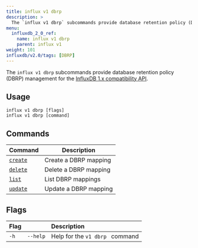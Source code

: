 ```yaml
---
title: influx v1 dbrp
description: >
  The `influx v1 dbrp` subcommands provide database retention policy (DBRP) mapping management for the InfluxDB 1.x compatibility API.
menu:
  influxdb_2_0_ref:
    name: influx v1 dbrp
    parent: influx v1
weight: 101
influxdb/v2.0/tags: [DBRP]
---
```


The `influx v1 dbrp` subcommands provide database retention policy (DBRP) management for the [InfluxDB 1.x compatibility API](/influxdb/v2.0/reference/api/influxdb-1x/).

## Usage
```
influx v1 dbrp [flags]
influx v1 dbrp [command]
```


## Commands

| Command                                                                     | Description                                  |
|:----------------------------------------------------------------------------|----------------------------------------------|
| [`create`](/influxdb/v2.0/reference/cli/influx/v1/dbrp/create/)             | Create a DBRP mapping                       |
| [`delete`](/influxdb/v2.0/reference/cli/influx/v1/dbrp/delete/)             | Delete a DBRP mapping                                 |
| [`list`](/influxdb/v2.0/reference/cli/influx/v1/dbrp/list/)                 | List DBRP mappings                                   |
| [`update`](/influxdb/v2.0/reference/cli/influx/v1/dbrp/update/)             | Update a DBRP mapping                               |

## Flags
| Flag |          | Description                     |
|:-----|:---------|:--------------------------------|
| `-h` | `--help` | Help for the `v1 dbrp ` command |
